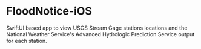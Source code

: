 # FloodNotice-iOS
SwiftUI based app to view USGS Stream Gage stations locations and the National Weather Service's Advanced Hydrologic Prediction Service output for each station.
